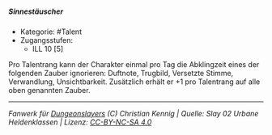 <!---
Dies ist ein Fanwerk für DUNGEONSLAYERS (C) von Christian Kennig

Quellen:      [Slay 02 Urbane Heldenklassen](https://www.f-space.de/ds4/downloads.html)
              [Talentbeschreibungen](https://www.f-space.de/ds4/tools-talentcards.html)
License:      [CC-BY-NC-SA 4.0](https://creativecommons.org/licenses/by-nc-sa/4.0/deed.de)
Richtlinien:  [Fanwerkrichtlinien](https://www.dungeonslayers.net/fanwerk-richtlinien/)
Autor:        Zauberlehrling
-->

##### Sinnestäuscher

- Kategorie: #Talent
- Zugangsstufen:
  - ILL 10 [5]

Pro Talentrang kann der Charakter einmal pro Tag die Abklingzeit eines der folgenden Zauber ignorieren: Duftnote, Trugbild, Versetzte Stimme, Verwandlung, Unsichtbarkeit. Zusätzlich erhält er +1 pro Talentrang auf alle oben genannten Zauber.

---

_Fanwerk für [Dungeonslayers](https://www.dungeonslayers.net/) (C) Christian Kennig | Quelle: Slay 02 Urbane Heldenklassen | Lizenz: [CC-BY-NC-SA 4.0](https://creativecommons.org/licenses/by-nc-sa/4.0/deed.de)_
